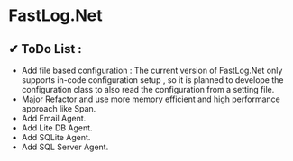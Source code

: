 # FastLog.Net
## ✔ ToDo List : 

- Add file based configuration : The current version of FastLog.Net only supports in-code configuration setup , so it is planned to develope the configuration class to also read the configuration from a setting file.
- Major Refactor and use more memory efficient and high performance approach like Span<T>.
- Add Email Agent.  
- Add Lite DB Agent.
- Add SQLite Agent.
- Add SQL Server Agent.
